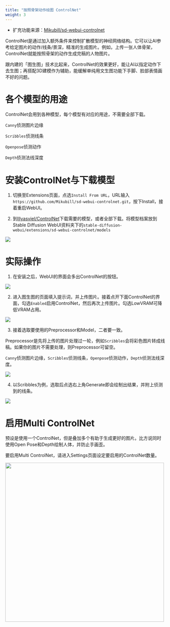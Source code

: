 ```yaml
---
title: "按照骨架动作绘图 ControlNet"
weight: 3
---
```


- 扩充功能来源：[Mikubill/sd-webui-controlnet](https://github.com/Mikubill/sd-webui-controlnet)

ControlNet是通过加入额外条件来控制扩散模型的神经网络结构。它可以让AI参考给定图片的动作/线条/景深，精准的生成图片。例如，上传一张人体骨架，ControlNet就能按照骨架的动作生成完稿的人物图片。

跟内建的「图生图」技术比起来，ControlNet的效果更好，能让AI以指定动作下去生图；再搭配3D建模作为辅助，能缓解单纯用文生图功能下手脚、脸部表情画不好的问题。


# 各个模型的用途

ControlNet会用到各种模型，每个模型有对应的用途，不需要全部下载。

`Canny`侦测图片边缘

`Scribbles`侦测线条

`Openpose`侦测动作

`Depth`侦测法线深度


# 安装ControlNet与下载模型

1. 切换至Extensions页面，点选`Install From URL`，URL输入`https://github.com/Mikubill/sd-webui-controlnet.git`，按下Install，接着重启WebUI。

2. 到[lllyasviel/ControlNet](https://huggingface.co/lllyasviel/ControlNet/tree/main/models)下载需要的模型，或者全部下载。将模型档案放到Stable Diffusion WebUI资料夹下的`stable-diffusion-webui/extensions/sd-webui-controlnet/models`

![](/posts/stable-diffusion-webui-manuals/images/Bicm7hz.webp)


<!--#参数解说-->


# 实际操作

1. 在安装之后，WebUI的界面会多出ControlNet的按钮。

![](/posts/stable-diffusion-webui-manuals/images/c84PFJJ.webp)

2. 进入图生图的页面填入提示词，并上传图片。接着点开下面ControlNet的界面，勾选`Enabled`启用ControlNet，然后再次上传图片。勾选LowVRAM可降低VRAM占用。

![](/posts/stable-diffusion-webui-manuals/images/QP2mKW6.webp)

3. 接着选取要使用的Preprocessor和Model，二者要一致。

Preprocessor是先将上传的图片处理过一轮，例如`Scribbles`会将彩色图片转成线稿。如果你的图片不需要处理，则Preprocessor可留空。

`Canny`侦测图片边缘，`Scribbles`侦测线条，`Openpose`侦测动作，`Depth`侦测法线深度。

![](/posts/stable-diffusion-webui-manuals/images/lSOMjfP.webp)

4. 以Scribbles为例，选取后点选右上角Generate即会绘制出结果，并附上侦测到的线条。

![](/posts/stable-diffusion-webui-manuals/images/A3pecmu.webp)


# 启用Multi ControlNet

预设是使用一个ControlNet，但是叠加多个有助于生成更好的图片。比方说同时使用Open Pose和Depth绘制人体，并防止手画歪。

要启用Multi ControlNet，请进入Settings页面设定要启用的ControlNet数量。

<img src=/posts/stable-diffusion-webui-manuals/images/F9joNvd.webp alt=""  width=500 loading="lazy">
